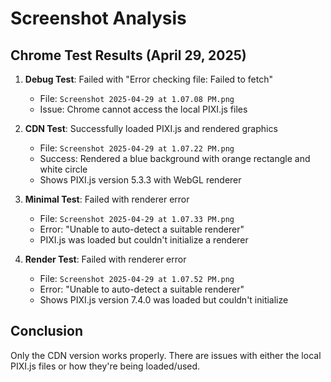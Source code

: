 # Screenshot Analysis

## Chrome Test Results (April 29, 2025)

1. **Debug Test**: Failed with "Error checking file: Failed to fetch"
   - File: `Screenshot 2025-04-29 at 1.07.08 PM.png`
   - Issue: Chrome cannot access the local PIXI.js files

2. **CDN Test**: Successfully loaded PIXI.js and rendered graphics
   - File: `Screenshot 2025-04-29 at 1.07.22 PM.png`
   - Success: Rendered a blue background with orange rectangle and white circle
   - Shows PIXI.js version 5.3.3 with WebGL renderer

3. **Minimal Test**: Failed with renderer error
   - File: `Screenshot 2025-04-29 at 1.07.33 PM.png`
   - Error: "Unable to auto-detect a suitable renderer"
   - PIXI.js was loaded but couldn't initialize a renderer

4. **Render Test**: Failed with renderer error
   - File: `Screenshot 2025-04-29 at 1.07.52 PM.png`
   - Error: "Unable to auto-detect a suitable renderer"
   - Shows PIXI.js version 7.4.0 was loaded but couldn't initialize

## Conclusion
Only the CDN version works properly. There are issues with either the local PIXI.js files or how they're being loaded/used.